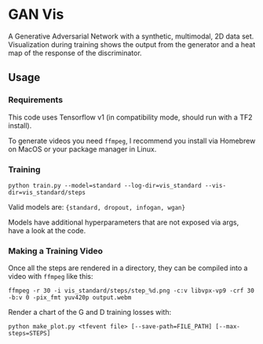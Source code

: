 # GAN Vis

A Generative Adversarial Network with a synthetic, multimodal, 2D data set.
Visualization during training shows the output from the generator and a heat map
of the response of the discriminator.

## Usage
### Requirements
This code uses Tensorflow v1 (in compatibility mode, should run with a TF2 install).

To generate videos you need `ffmpeg`, I recommend you install via Homebrew on MacOS or your package manager in Linux.

### Training
```shell
python train.py --model=standard --log-dir=vis_standard --vis-dir=vis_standard/steps
```

Valid models are: `{standard, dropout, infogan, wgan}`

Models have additional hyperparameters that are not exposed via args, have a look at the code.


### Making a Training Video

Once all the steps are rendered in a directory, they can be compiled into a video with `ffmpeg` like this:

```shell
ffmpeg -r 30 -i vis_standard/steps/step_%d.png -c:v libvpx-vp9 -crf 30 -b:v 0 -pix_fmt yuv420p output.webm
```

Render a chart of the G and D training losses with:

```shell
python make_plot.py <tfevent file> [--save-path=FILE_PATH] [--max-steps=STEPS]
```
